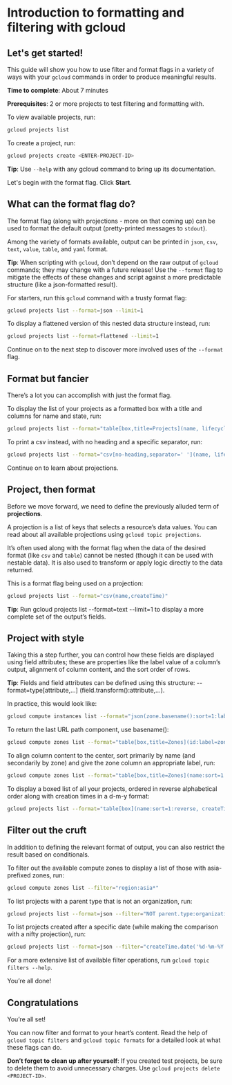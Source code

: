 # Introduction to formatting and filtering with gcloud

## Let's get started!

This guide will show you how to use filter and format flags in a variety of ways with your `gcloud` commands in order to produce meaningful results.

**Time to complete**: About 7 minutes

**Prerequisites**: 2 or more projects to test filtering and formatting with.

To view available projects, run:
```bash
gcloud projects list
```

To create a project, run:
```bash
gcloud projects create <ENTER-PROJECT-ID>
```

**Tip**: Use `--help` with any gcloud command to bring up its documentation.

Let's begin with the format flag. Click **Start**.

## What can the format flag do?

The format flag (along with projections - more on that coming up) can be used to format the default output (pretty-printed messages to `stdout`).

Among the variety of formats available, output can be printed in `json`, `csv`, `text`, `value`, `table`, and `yaml` format.

**Tip**: When scripting with `gcloud`, don’t depend on the raw output of `gcloud` commands; they may change with a future release! Use the `--format` flag to mitigate the effects of these changes and script against a more predictable structure (like a json-formatted result).

For starters, run this `gcloud` command with a trusty format flag:
```bash
gcloud projects list --format=json --limit=1
```
To display a flattened version of this nested data structure instead, run:
```bash
gcloud projects list --format=flattened --limit=1
```
Continue on to the next step to discover more involved uses of the `--format` flag.

## Format but fancier

There’s a lot you can accomplish with just the format flag.

To display the list of your projects as a formatted box with a title and columns for name and state, run:
```bash
gcloud projects list --format="table[box,title=Projects](name, lifecycleState)"
```

To print a csv instead, with no heading and a specific separator, run:
```bash
gcloud projects list --format="csv[no-heading,separator=' '](name, lifecycleState)"
```

Continue on to learn about projections.


## Project, then format

Before we move forward, we need to define the previously alluded term of  **projections**.

A projection is a list of keys that selects a resource’s data values. You can read about all available projections using `gcloud topic projections`.

It’s often used along with the format flag when the data of the desired format (like `csv` and `table`) cannot be nested (though it can be used with nestable data). It is also used to transform or apply logic directly to the data returned.

This is a format flag being used on a projection:
```bash
gcloud projects list --format="csv(name,createTime)"
```

**Tip**: Run gcloud projects list --format=text --limit=1 to display a more complete set of the output’s fields.

## Project with style

Taking this a step further, you can control how these fields are displayed using field attributes; these are properties like the label value of a column’s output, alignment of column content, and the sort order of rows.

**Tip**: Fields and field attributes can be defined using this structure: --format=type[attribute,...]
(field.transform():attribute,...).

In practice, this would look like:
```bash
gcloud compute instances list --format="json(zone.basename():sort=1:label=zone,name)"
```

To return the last URL path component, use basename():
```bash
gcloud compute zones list --format="table[box,title=Zones](id:label=zone_id, selfLink.basename())"
```

To align column content to the center, sort primarily by name (and secondarily by zone) and give the zone column an appropriate label, run:
```bash
gcloud compute zones list --format="table[box,title=Zones](name:sort=1:align=center, region.basename():label=region:sort=2, status)"
```

To display a boxed list of all your projects, ordered in reverse alphabetical order along with creation times in a d-m-y format:

```bash
gcloud projects list --format="table[box](name:sort=1:reverse, createTime.date('%d-%m-%Y'))"
```

## Filter out the cruft

In addition to defining the relevant format of output, you can also restrict the result based on conditionals.

To filter out the available compute zones to display a list of those with asia-prefixed zones, run:

```bash
gcloud compute zones list --filter="region:asia*"
```

To list projects with a parent type that is not an organization, run:

```bash
gcloud projects list --format=json --filter="NOT parent.type:organization"
```

To list projects created after a specific date (while making the comparison with a nifty projection), run:

```bash
gcloud projects list --format=json --filter="createTime.date('%d-%m-%Y')>1-1-2017"
```

For a more extensive list of available filter operations, run `gcloud topic filters --help`.

You’re all done!

## Congratulations

<walkthrough-conclusion-trophy></walkthrough-conclusion-trophy>

You’re all set!

You can now filter and format to your heart’s content. Read the help of `gcloud topic filters` and `gcloud topic formats` for a detailed look at what these flags can do.

**Don’t forget to clean up after yourself**: If you created test projects, be sure to delete them to avoid unnecessary charges. Use `gcloud projects delete <PROJECT-ID>`.
